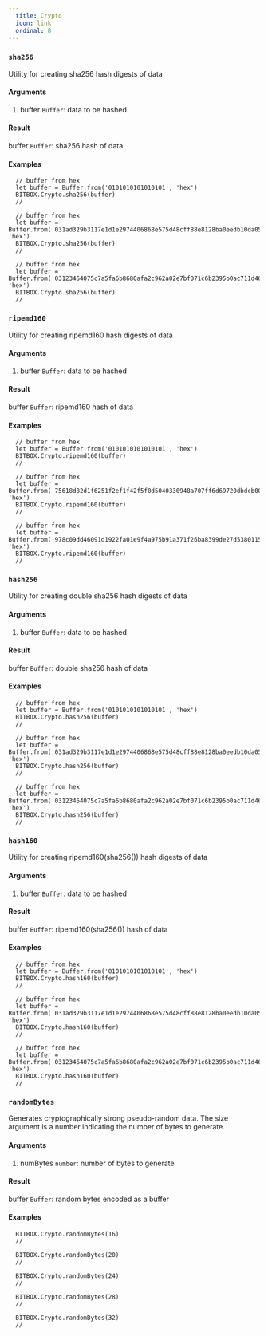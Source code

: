 ```yaml
---
  title: Crypto
  icon: link
  ordinal: 8
---
```


### `sha256`

Utility for creating sha256 hash digests of data

#### Arguments

1.  buffer `Buffer`: data to be hashed

#### Result

buffer `Buffer`: sha256 hash of data

#### Examples


      // buffer from hex
      let buffer = Buffer.from('0101010101010101', 'hex')
      BITBOX.Crypto.sha256(buffer)
      //

      // buffer from hex
      let buffer = Buffer.from('031ad329b3117e1d1e2974406868e575d48cff88e8128ba0eedb10da053785033b', 'hex')
      BITBOX.Crypto.sha256(buffer)
      //

      // buffer from hex
      let buffer = Buffer.from('03123464075c7a5fa6b8680afa2c962a02e7bf071c6b2395b0ac711d462cac9354', 'hex')
      BITBOX.Crypto.sha256(buffer)
      //


### `ripemd160`

Utility for creating ripemd160 hash digests of data

#### Arguments

1.  buffer `Buffer`: data to be hashed

#### Result

buffer `Buffer`: ripemd160 hash of data

#### Examples


      // buffer from hex
      let buffer = Buffer.from('0101010101010101', 'hex')
      BITBOX.Crypto.ripemd160(buffer)
      //

      // buffer from hex
      let buffer = Buffer.from('75618d82d1f6251f2ef1f42f5f0d5040330948a707ff6d69720dbdcb00b48aab', 'hex')
      BITBOX.Crypto.ripemd160(buffer)
      //

      // buffer from hex
      let buffer = Buffer.from('978c09dd46091d1922fa01e9f4a975b91a371f26ba8399de27d53801152121de', 'hex')
      BITBOX.Crypto.ripemd160(buffer)
      //


### `hash256`

Utility for creating double sha256 hash digests of data

#### Arguments

1.  buffer `Buffer`: data to be hashed

#### Result

buffer `Buffer`: double sha256 hash of data

#### Examples


      // buffer from hex
      let buffer = Buffer.from('0101010101010101', 'hex')
      BITBOX.Crypto.hash256(buffer)
      //

      // buffer from hex
      let buffer = Buffer.from('031ad329b3117e1d1e2974406868e575d48cff88e8128ba0eedb10da053785033b', 'hex')
      BITBOX.Crypto.hash256(buffer)
      //

      // buffer from hex
      let buffer = Buffer.from('03123464075c7a5fa6b8680afa2c962a02e7bf071c6b2395b0ac711d462cac9354', 'hex')
      BITBOX.Crypto.hash256(buffer)
      //


### `hash160`

Utility for creating ripemd160(sha256()) hash digests of data

#### Arguments

1.  buffer `Buffer`: data to be hashed

#### Result

buffer `Buffer`: ripemd160(sha256()) hash of data

#### Examples


      // buffer from hex
      let buffer = Buffer.from('0101010101010101', 'hex')
      BITBOX.Crypto.hash160(buffer)
      //

      // buffer from hex
      let buffer = Buffer.from('031ad329b3117e1d1e2974406868e575d48cff88e8128ba0eedb10da053785033b', 'hex')
      BITBOX.Crypto.hash160(buffer)
      //

      // buffer from hex
      let buffer = Buffer.from('03123464075c7a5fa6b8680afa2c962a02e7bf071c6b2395b0ac711d462cac9354', 'hex')
      BITBOX.Crypto.hash160(buffer)
      //


### `randomBytes`

Generates cryptographically strong pseudo\-random data. The size argument is a number indicating the number of bytes to generate.

#### Arguments

1.  numBytes `number`: number of bytes to generate

#### Result

buffer `Buffer`: random bytes encoded as a buffer

#### Examples


      BITBOX.Crypto.randomBytes(16)
      //

      BITBOX.Crypto.randomBytes(20)
      //

      BITBOX.Crypto.randomBytes(24)
      //

      BITBOX.Crypto.randomBytes(28)
      //

      BITBOX.Crypto.randomBytes(32)
      //

